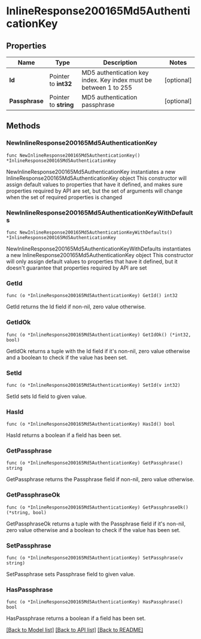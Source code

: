 # InlineResponse200165Md5AuthenticationKey

## Properties

Name | Type | Description | Notes
------------ | ------------- | ------------- | -------------
**Id** | Pointer to **int32** | MD5 authentication key index. Key index must be between 1 to 255 | [optional] 
**Passphrase** | Pointer to **string** | MD5 authentication passphrase | [optional] 

## Methods

### NewInlineResponse200165Md5AuthenticationKey

`func NewInlineResponse200165Md5AuthenticationKey() *InlineResponse200165Md5AuthenticationKey`

NewInlineResponse200165Md5AuthenticationKey instantiates a new InlineResponse200165Md5AuthenticationKey object
This constructor will assign default values to properties that have it defined,
and makes sure properties required by API are set, but the set of arguments
will change when the set of required properties is changed

### NewInlineResponse200165Md5AuthenticationKeyWithDefaults

`func NewInlineResponse200165Md5AuthenticationKeyWithDefaults() *InlineResponse200165Md5AuthenticationKey`

NewInlineResponse200165Md5AuthenticationKeyWithDefaults instantiates a new InlineResponse200165Md5AuthenticationKey object
This constructor will only assign default values to properties that have it defined,
but it doesn't guarantee that properties required by API are set

### GetId

`func (o *InlineResponse200165Md5AuthenticationKey) GetId() int32`

GetId returns the Id field if non-nil, zero value otherwise.

### GetIdOk

`func (o *InlineResponse200165Md5AuthenticationKey) GetIdOk() (*int32, bool)`

GetIdOk returns a tuple with the Id field if it's non-nil, zero value otherwise
and a boolean to check if the value has been set.

### SetId

`func (o *InlineResponse200165Md5AuthenticationKey) SetId(v int32)`

SetId sets Id field to given value.

### HasId

`func (o *InlineResponse200165Md5AuthenticationKey) HasId() bool`

HasId returns a boolean if a field has been set.

### GetPassphrase

`func (o *InlineResponse200165Md5AuthenticationKey) GetPassphrase() string`

GetPassphrase returns the Passphrase field if non-nil, zero value otherwise.

### GetPassphraseOk

`func (o *InlineResponse200165Md5AuthenticationKey) GetPassphraseOk() (*string, bool)`

GetPassphraseOk returns a tuple with the Passphrase field if it's non-nil, zero value otherwise
and a boolean to check if the value has been set.

### SetPassphrase

`func (o *InlineResponse200165Md5AuthenticationKey) SetPassphrase(v string)`

SetPassphrase sets Passphrase field to given value.

### HasPassphrase

`func (o *InlineResponse200165Md5AuthenticationKey) HasPassphrase() bool`

HasPassphrase returns a boolean if a field has been set.


[[Back to Model list]](../README.md#documentation-for-models) [[Back to API list]](../README.md#documentation-for-api-endpoints) [[Back to README]](../README.md)


